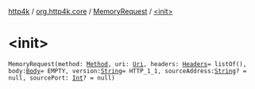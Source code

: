 [http4k](../../index.md) / [org.http4k.core](../index.md) / [MemoryRequest](index.md) / [&lt;init&gt;](./-init-.md)

# &lt;init&gt;

`MemoryRequest(method: `[`Method`](../-method/index.md)`, uri: `[`Uri`](../-uri/index.md)`, headers: `[`Headers`](../-headers.md)` = listOf(), body: `[`Body`](../-body/index.md)` = EMPTY, version: `[`String`](https://kotlinlang.org/api/latest/jvm/stdlib/kotlin/-string/index.html)` = HTTP_1_1, sourceAddress: `[`String`](https://kotlinlang.org/api/latest/jvm/stdlib/kotlin/-string/index.html)`? = null, sourcePort: `[`Int`](https://kotlinlang.org/api/latest/jvm/stdlib/kotlin/-int/index.html)`? = null)`